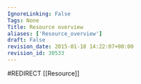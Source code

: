 ```yaml
---
IgnoreLinking: False
Tags: None
Title: Resource overview
aliases: ['Resource_overview']
draft: False
revision_date: 2015-01-18 14:22:07+00:00
revision_id: 30533
---
```


#REDIRECT [[Resource]]